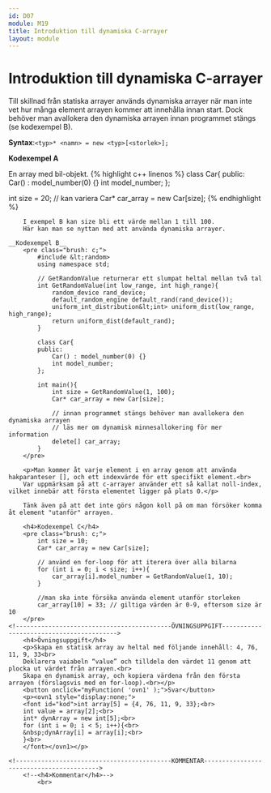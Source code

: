 ```yaml
---
id: D07
module: M19
title: Introduktion till dynamiska C-arrayer
layout: module
---
```


# Introduktion till dynamiska C-arrayer

Till skillnad från statiska arrayer används dynamiska arrayer när man inte vet hur många element arrayen kommer att innehålla innan start. Dock behöver man avallokera den dynamiska arrayen innan programmet stängs (se kodexempel B).
		
__Syntax__:`<typ>* <namn> = new <typ>[<storlek>];`	
		
__Kodexempel A__

En array med bil-objekt.
{% highlight c++ linenos %}
class Car{
 public:
  Car() : model_number(0) {}
  int model_number;
};
			
int size = 20; // kan variera
Car* car_array = new Car[size];
{% endhighlight %}
	
		I exempel B kan size bli ett värde mellan 1 till 100.
		Här kan man se nyttan med att använda dynamiska arrayer.
		
	__Kodexempel B__
		<pre class="brush: c;">
			#include &lt;random>
			using namespace std;

			// GetRandomValue returnerar ett slumpat heltal mellan två tal
			int GetRandomValue(int low_range, int high_range){
				random_device rand_device;
				default_random_engine default_rand(rand_device());
				uniform_int_distribution&lt;int> uniform_dist(low_range, high_range);
				return uniform_dist(default_rand);
			}

			class Car{
			public:
				Car() : model_number(0) {}
				int model_number;
			};

			int main(){
				int size = GetRandomValue(1, 100);
				Car* car_array = new Car[size];
				
				// innan programmet stängs behöver man avallokera den dynamiska arrayen
				// läs mer om dynamisk minnesallokering för mer information
				delete[] car_array; 
			}
		</pre>
			
		<p>Man kommer åt varje element i en array genom att använda hakparanteser [], och ett indexvärde för ett specifikt element.<br>
		Var uppmärksam på att c-arrayer använder ett så kallat noll-index, vilket innebär att första elementet ligger på plats 0.</p>
		
		Tänk även på att det inte görs någon koll på om man försöker komma åt element "utanför" arrayen.
		
		<h4>Kodexempel C</h4>
		<pre class="brush: c;">
			int size = 10;
			Car* car_array = new Car[size];
			
			// använd en for-loop för att iterera över alla bilarna
			for (int i = 0; i < size; i++){
				car_array[i].model_number = GetRandomValue(1, 10);
			}
			
			//man ska inte försöka använda element utanför storleken
			car_array[10] = 33; // giltiga värden är 0-9, eftersom size är 10
		</pre>
    <!-------------------------------------------ÖVNINGSUPPGIFT----------------------------------------->	
		<h4>Övningsuppgift</h4>
		<p>Skapa en statisk array av heltal med följande innehåll: 4, 76, 11, 9, 33<br>
		Deklarera vaiabeln “value” och tilldela den värdet 11 genom att plocka ut värdet från arrayen.<br>
		Skapa en dynamisk array, och kopiera värdena från den första arrayen (förslagsvis med en for-loop).<br></p>
		<button onclick="myFunction( 'ovn1' );">Svar</button>
		<p><ovn1 style="display:none;">
		<font id="kod">int array[5] = {4, 76, 11, 9, 33};<br>
		int value = array[2];<br>
		int* dynArray = new int[5];<br>
		for (int i = 0; i < 5; i++){<br>
        &nbsp;dynArray[i] = array[i];<br>
		}<br>
		</font></ovn1></p>
		
	<!-------------------------------------------KOMMENTAR----------------------------------------->	
		<!--<h4>Kommentar</h4>-->
			<br>

